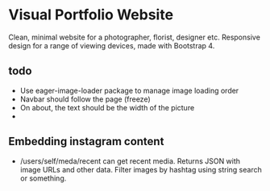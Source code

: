 # Visual Portfolio Website

Clean, minimal website for a photographer, florist, designer etc. Responsive design for a range of viewing devices, made with Bootstrap 4.

## todo

* Use eager-image-loader package to manage image loading order
* Navbar should follow the page (freeze)
* On about, the text should be the width of the picture
* 

## Embedding instagram content

* /users/self/meda/recent can get recent media. Returns JSON with image URLs and other data. Filter images by hashtag using string search or something.